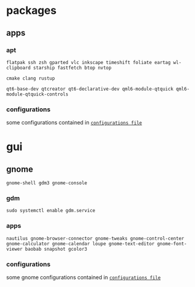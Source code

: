 # packages

## apps

### apt
```
flatpak ssh zsh gparted vlc inkscape timeshift foliate eartag wl-clipboard starship fastfetch btop nvtop

cmake clang rustup

qt6-base-dev qtcreator qt6-declarative-dev qml6-module-qtquick qml6-module-qtquick-controls
```

### configurations

some configurations contained in [`configurations file`](configurations.md)

# gui

## gnome

```
gnome-shell gdm3 gnome-console
```

### gdm
```
sudo systemctl enable gdm.service
```

### apps
```
nautilus gnome-browser-connector gnome-tweaks gnome-control-center gnome-calculator gnome-calendar loupe gnome-text-editor gnome-font-viewer baobab snapshot gcolor3
```

### configurations

some gnome configurations contained in [`configurations file`](configurations.md)